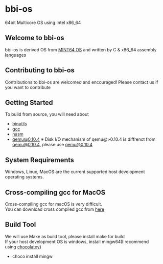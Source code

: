# bbi-os
64bit Multicore OS using Intel x86_64 

## Welcome to bbi-os
bbi-os is derived OS from [MINT64 OS](http://www.mint64os.pe.kr/) and written by C & x86_64 assembly languages 

## Contributing to bbi-os
Contributions to bbi-os are welcomed and encouraged! Please contact us if you want to contribute

## Getting Started
To build from source, you will need about 
- [binutils](https://ftp.gnu.org/gnu/binutils/)
- [gcc](https://ftp.gnu.org/gnu/gcc/)
- [nasm](https://www.nasm.us/)
- [qemu@0.10.4](https://download-mirror.savannah.gnu.org/releases/qemu/)
  ※ Disk I/O mechanism of qemu@>0.10.4 is diffrenct from qemu@0.10.4, please use qemu@0.10.4

## System Requirements
Windows, Linux, MacOS are the current supported host development operating systems.

## Cross-compiling gcc for MacOS
Cross-compiling gcc for macOS is very difficult. <br>
You can download cross compiled gcc from [here](http://crossgcc.rts-software.org/doku.php?id=compiling_for_linux)

## Build Tool
We will use Make as build tool, please install make for build <br>
If your host development OS is windows, install mingw64(I recommend using [chocolatey](https://chocolatey.org/))
- choco install mingw

